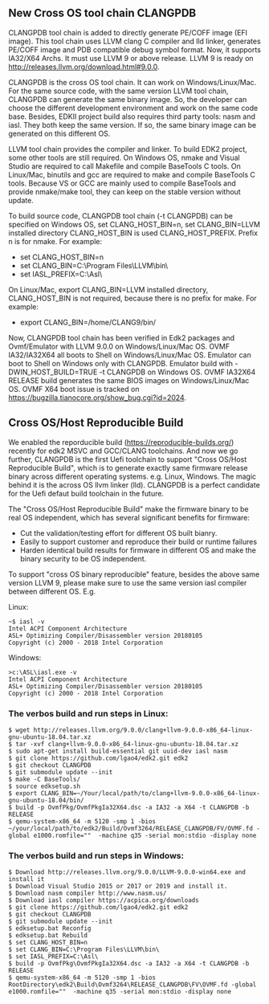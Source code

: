 ## New Cross OS tool chain CLANGPDB

CLANGPDB tool chain is added to directly generate PE/COFF image (EFI image).
This tool chain uses LLVM clang C compiler and lld linker, generates PE/COFF
image and PDB compatible debug symbol format. Now, it supports IA32/X64 Archs.
It must use LLVM 9 or above release. LLVM 9 is ready on 
http://releases.llvm.org/download.html#9.0.0.

CLANGPDB is the cross OS tool chain. It can work on Windows/Linux/Mac. 
For the same source code, with the same version LLVM tool chain, 
CLANGPDB can generate the same binary image. So, the developer can 
choose the different development environment and work on the same 
code base. Besides, EDKII project build also requires third party 
tools: nasm and iasl. They both keep the same version. If so, the same 
binary image can be generated on this different OS.

LLVM tool chain provides the compiler and linker. To build EDK2 project, 
some other tools are still required. On Windows OS, nmake and Visual Studio 
are required to call Makefile and compile BaseTools C tools. 
On Linux/Mac, binutils and gcc are required to make and compile BaseTools 
C tools. Because VS or GCC are mainly used to compile BaseTools and provide 
nmake/make tool, they can keep on the stable version without update.

To build source code, CLANGPDB tool chain (-t CLANGPDB) can be specified
on Windows OS, set CLANG_HOST_BIN=n, set CLANG_BIN=LLVM installed directory
CLANG_HOST_BIN is used CLANG_HOST_PREFIX. Prefix n is for nmake.
For example:
*  set CLANG_HOST_BIN=n
*  set CLANG_BIN=C:\Program Files\LLVM\bin\
*  set IASL_PREFIX=C:\Asl\

On Linux/Mac, export CLANG_BIN=LLVM installed directory, CLANG_HOST_BIN is
not required, because there is no prefix for make.
For example:
*  export CLANG_BIN=/home/CLANG9/bin/

Now, CLANGPDB tool chain has been verified in Edk2 packages and Ovmf/Emulator
with LLVM 9.0.0 on Windows/Linux/Mac OS.
OVMF IA32/IA32X64 all boots to Shell on Windows/Linux/Mac OS.
Emulator can boot to Shell on Windows only with CLANGPDB.
Emulator build with -DWIN_HOST_BUILD=TRUE -t CLANGPDB on Windows OS.
OVMF IA32X64 RELEASE build generates the same BIOS images on Windows/Linux/Mac OS.
OVMF X64 boot issue is tracked on https://bugzilla.tianocore.org/show_bug.cgi?id=2024.

## Cross OS/Host Reproducible Build
We enabled the reporducible build (https://reproducible-builds.org/) recently
for edk2 MSVC and GCC/CLANG toolchains. And now we go further, CLANGPDB is the first
Uefi toolchain to support "Cross OS/Host Reproducible Build", which is to generate
exactly same firmware release binary across different operating systems.
e.g. Linux, Windows. The magic behind it is the across OS llvm linker (lld).
CLANGPDB is a perfect candidate for the Uefi defaut build toolchain in the future.

The "Cross OS/Host Reproducible Build" make the firmware binary to be real OS independent,
which has several significant benefits for firmware:
* Cut the validation/testing effort for different OS built bianry.
* Easily to support customer and reproduce their build or runtime failures
* Harden identical build results for firmware in different OS and make the binary 
  security to be OS independent.

To support "cross OS binary reproducible" feature, besides the above same version LLVM 9, 
please make sure to use the same version iasl compiler between different OS. E.g.

Linux:
```
~$ iasl -v
Intel ACPI Component Architecture
ASL+ Optimizing Compiler/Disassembler version 20180105
Copyright (c) 2000 - 2018 Intel Corporation
```

Windows:
```
>c:\ASL\iasl.exe -v
Intel ACPI Component Architecture
ASL+ Optimizing Compiler/Disassembler version 20180105
Copyright (c) 2000 - 2018 Intel Corporation
```

### The verbos build and run steps in Linux:
```
$ wget http://releases.llvm.org/9.0.0/clang+llvm-9.0.0-x86_64-linux-gnu-ubuntu-18.04.tar.xz
$ tar -xvf clang+llvm-9.0.0-x86_64-linux-gnu-ubuntu-18.04.tar.xz
$ sudo apt-get install build-essential git uuid-dev iasl nasm
$ git clone https://github.com/lgao4/edk2.git edk2
$ git checkout CLANGPDB
$ git submodule update --init
$ make -C BaseTools/
$ source edksetup.sh
$ export CLANG_BIN=~/Your/local/path/to/clang+llvm-9.0.0-x86_64-linux-gnu-ubuntu-18.04/bin/
$ build -p OvmfPkg/OvmfPkgIa32X64.dsc -a IA32 -a X64 -t CLANGPDB -b RELEASE
$ qemu-system-x86_64 -m 5120 -smp 1 -bios ~/your/local/path/to/edk2/Build/Ovmf3264/RELEASE_CLANGPDB/FV/OVMF.fd -global e1000.romfile=""  -machine q35 -serial mon:stdio -display none
```

### The verbos build and run steps in Windows:
```
$ Download http://releases.llvm.org/9.0.0/LLVM-9.0.0-win64.exe and install it
$ Download Visual Studio 2015 or 2017 or 2019 and install it.
$ Download nasm compiler http://www.nasm.us/
$ Download iasl compiler https://acpica.org/downloads
$ git clone https://github.com/lgao4/edk2.git edk2
$ git checkout CLANGPDB
$ git submodule update --init
$ edksetup.bat Reconfig
$ edksetup.bat Rebuild
$ set CLANG_HOST_BIN=n
$ set CLANG_BIN=C:\Program Files\LLVM\bin\
$ set IASL_PREFIX=C:\Asl\
$ build -p OvmfPkg\OvmfPkgIa32X64.dsc -a IA32 -a X64 -t CLANGPDB -b RELEASE
$ qemu-system-x86_64 -m 5120 -smp 1 -bios RootDirectory\edk2\Build\Ovmf3264\RELEASE_CLANGPDB\FV\OVMF.fd -global e1000.romfile=""  -machine q35 -serial mon:stdio -display none
```
